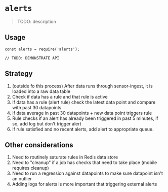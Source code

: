# `alerts`

> TODO: description

## Usage

```
const alerts = require('alerts');

// TODO: DEMONSTRATE API
```

## Strategy

1. (outside fo this process) After data runs through sensor-ingest, it is loaded into a raw data table
2. Check if data has a rule and that rule is active
3. If data has a rule (alert rule) check the latest data point and compare with past 30 datapoints
4. If data average in past 30 datapoints + new data point triggers rule
5. Rule checks if an alert has already been triggered in past 5 minutes, if so, add log but don't trigger alert
6. If rule satisfied and no recent alerts, add alert to appropriate queue.

## Other considerations
1. Need to routinely saturate rules in Redis data store
2. Need to "cleanup" if a job has checks that need to take place (mobile requires cleanup)
3. Need to run a regression against datapoints to make sure datapoint isn't an outlier
4. Adding logs for alerts is more important that triggering external alerts